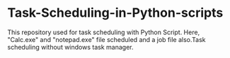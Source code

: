# Task-Scheduling-in-Python-scripts
This repository used for task scheduling with Python Script. Here, "Calc.exe" and "notepad.exe" file scheduled and a job file also.Task scheduling without windows task manager.
